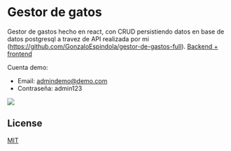 # Gestor de gatos

Gestor de gastos hecho en react, con CRUD persistiendo datos en base de datos postgresql a travez de API realizada por mi (https://github.com/GonzaloEspindola/gestor-de-gastos-full). [Backend + frontend](https://github.com/GonzaloEspindola/gestor-de-gastos-full)

Cuenta demo:

 - Email: admindemo@demo.com
 - Contraseña: admin123

![](https://i.postimg.cc/tgQzSJ9H/gonzaloespindola-github-io-leagueoflegends-spa.png)


## License
[MIT](https://choosealicense.com/licenses/mit/)
